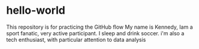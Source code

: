 # hello-world
This repository is for practicing the GitHub flow
My name is Kennedy, Iam a sport fanatic, very active participant. I sleep and drink soccer. i'm also a tech enthusiast, with particular attention to data analysis
